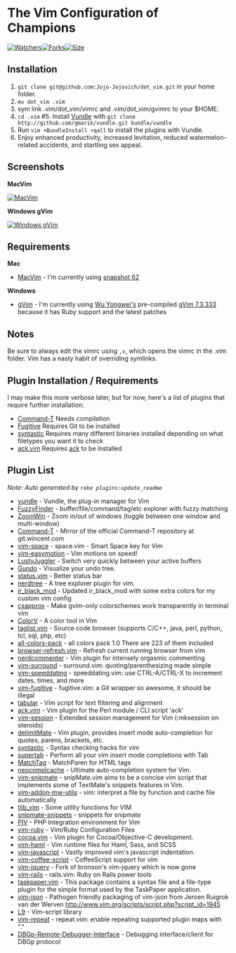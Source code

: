 # The Vim Configuration of Champions

[![Watchers](http://gitego.com/mutewinter/dot_vim/watchers.png)![Forks](http://gitego.com/mutewinter/dot_vim/forks.png)![Size](http://gitego.com/mutewinter/dot_vim/size.png)](http://gitego.com/mutewinter/dot_vim)

## Installation

1. `git clone git@github.com:Jojo-Jojovich/dot_vim.git` in your home folder.
2. `mv dot_vim .vim`
3. sym link .vim/dot_vim/vimrc and .vim/dot_vim/gvimrc to your $HOME.
4. `cd .vim`
#5. Install [Vundle](https://github.com/gmarik/vundle) with `git clone http://github.com/gmarik/vundle.git bundle/vundle`
6. Run `vim +BundleInstall +qall` to install the plugins with Vundle.
7. Enjoy enhanced productivity, increased levitation, reduced watermelon-related accidents, and startling sex appeal.

## Screenshots


**MacVim**

[![MacVim](https://github.com/mutewinter/dot_vim/raw/master/screenshots/MacVim1_small.png)](https://github.com/mutewinter/dot_vim/raw/master/screenshots/MacVim1.png)


**Windows gVim**

[![Windows gVim](https://github.com/mutewinter/dot_vim/raw/master/screenshots/Windows1_small.png)](https://github.com/mutewinter/dot_vim/raw/master/screenshots/Windows1.png)


## Requirements

**Mac**

 * [MacVim](http://code.google.com/p/macvim/) - I'm currently using [snapshot 62](https://github.com/b4winckler/macvim/downloads)

**Windows**

 * [gVim](http://www.vim.org/download.php#pc) - I'm currently using [Wu Yongwei's](http://wyw.dcweb.cn) pre-compiled [gVim 7.3.333](http://wyw.dcweb.cn/download.asp?path=vim&file=gvim73.zip) because it has Ruby support and the latest patches

## Notes

Be sure to always edit the vimrc using `,v`, which opens the vimrc in the .vim folder. Vim has a nasty habit of overriding symlinks.

## Plugin Installation / Requirements

I may make this more verbose later, but for now, here's a list of plugins that require further installation:

 * [Command-T](https://github.com/wincent/Command-T) Needs compilation
 * [Fugitive](https://github.com/tpope/vim-fugitive) Requires Git to be installed
 * [syntastic](https://github.com/scrooloose/syntastic) Requires many different binaries installed depending on what filetypes you want it to check
 * [ack.vim](https://github.com/mileszs/ack.vim) Requires [ack](http://betterthangrep.com/) to be installed

## Plugin List

_Note: Auto generated by `rake plugins:update_readme`_


 * [vundle](https://github.com/gmarik/vundle) - Vundle, the plug-in manager for Vim
 * [FuzzyFinder](https://github.com/vim-scripts/FuzzyFinder) - buffer/file/command/tag/etc explorer with fuzzy matching
 * [ZoomWin](https://github.com/vim-scripts/ZoomWin) - Zoom in/out  of windows (toggle between one window and multi-window)
 * [Command-T](https://github.com/wincent/Command-T) - Mirror of the official Command-T repository at git.wincent.com
 * [vim-space](https://github.com/spiiph/vim-space) - space.vim - Smart Space key for Vim
 * [vim-easymotion](https://github.com/Lokaltog/vim-easymotion) - Vim motions on speed!
 * [LustyJuggler](https://github.com/mutewinter/LustyJuggler) - Switch very quickly between your active buffers
 * [Gundo](https://github.com/vim-scripts/Gundo) - Visualize your undo tree.
 * [status.vim](https://github.com/dickeytk/status.vim) - Better status bar
 * [nerdtree](https://github.com/scrooloose/nerdtree) - A tree explorer plugin for vim.
 * [ir_black_mod](https://github.com/mutewinter/ir_black_mod) - Updated ir_black_mod with some extra colors for my custom vim config
 * [csapprox](https://github.com/godlygeek/csapprox) - Make gvim-only colorschemes work transparently in terminal vim
 * [ColorV](https://github.com/Rykka/ColorV) - A color tool in Vim
 * [taglist.vim](https://github.com/vim-scripts/taglist.vim) - Source code browser (supports C/C++, java, perl, python, tcl, sql, php, etc)
 * [all-colors-pack](https://github.com/jcugno/all-colors-pack) - all colors pack 1.0 There are 223 of them included
 * [browser-refresh.vim](https://github.com/mkitt/browser-refresh.vim) - Refresh current running browser from vim
 * [nerdcommenter](https://github.com/scrooloose/nerdcommenter) - Vim plugin for intensely orgasmic commenting
 * [vim-surround](https://github.com/tpope/vim-surround) - surround.vim: quoting/parenthesizing made simple
 * [vim-speeddating](https://github.com/tpope/vim-speeddating) - speeddating.vim: use CTRL-A/CTRL-X to increment dates, times, and more
 * [vim-fugitive](https://github.com/tpope/vim-fugitive) - fugitive.vim: a Git wrapper so awesome, it should be illegal
 * [tabular](https://github.com/godlygeek/tabular) - Vim script for text filtering and alignment
 * [ack.vim](https://github.com/mileszs/ack.vim) - Vim plugin for the Perl module / CLI script 'ack'
 * [vim-session](https://github.com/xolox/vim-session) - Extended session management for Vim (:mksession on steroids)
 * [delimitMate](https://github.com/Raimondi/delimitMate) - Vim plugin, provides insert mode auto-completion for quotes, parens, brackets, etc.
 * [syntastic](https://github.com/scrooloose/syntastic) - Syntax checking hacks for vim
 * [supertab](https://github.com/ervandew/supertab) - Perform all your vim insert mode completions with Tab
 * [MatchTag](https://github.com/gregsexton/MatchTag) - MatchParen for HTML tags
 * [neocomplcache](https://github.com/Shougo/neocomplcache) - Ultimate auto-completion system for Vim.
 * [vim-snipmate](https://github.com/garbas/vim-snipmate) - snipMate.vim aims to be a concise vim script that implements some of TextMate's snippets features in Vim. 
 * [vim-addon-mw-utils](https://github.com/MarcWeber/vim-addon-mw-utils) - vim: interpret a file by function and cache file automatically
 * [tlib_vim](https://github.com/tomtom/tlib_vim) - Some utility functions for VIM
 * [snipmate-snippets](https://github.com/vim-scripts/snipmate-snippets) - snippets for snipmate
 * [PIV](https://github.com/jcugno/PIV) - PHP Integration environment for Vim
 * [vim-ruby](https://github.com/vim-ruby/vim-ruby) - Vim/Ruby Configuration Files
 * [cocoa.vim](https://github.com/msanders/cocoa.vim) - Vim plugin for Cocoa/Objective-C development.
 * [vim-haml](https://github.com/tpope/vim-haml) - Vim runtime files for Haml, Sass, and SCSS
 * [vim-javascript](https://github.com/pangloss/vim-javascript) - Vastly improved vim's javascript indentation.
 * [vim-coffee-script](https://github.com/kchmck/vim-coffee-script) - CoffeeScript support for vim
 * [vim-jquery](https://github.com/itspriddle/vim-jquery) - Fork of bronson's vim-jquery which is now gone
 * [vim-rails](https://github.com/tpope/vim-rails) - rails.vim: Ruby on Rails power tools
 * [taskpaper.vim](https://github.com/mutewinter/taskpaper.vim) - This package contains a syntax file and a file-type plugin for the simple format used by the TaskPaper application. 
 * [vim-json](https://github.com/leshill/vim-json) - Pathogen friendly packaging of vim-json from Jeroen Ruigrok van der Werven http://www.vim.org/scripts/script.php?script_id=1945
 * [L9](https://github.com/vim-scripts/L9) - Vim-script library
 * [vim-repeat](https://github.com/tpope/vim-repeat) - repeat.vim: enable repeating supported plugin maps with "."
 * [DBGp-Remote-Debugger-Interface](https://github.com/vim-scripts/DBGp-Remote-Debugger-Interface) - Debugging interface/client for DBGp protocol
